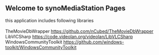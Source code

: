 ## Welcome to synoMediaStation Pages

this application includes following libraries<br/><br/>
TheMovieDbWrapper https://github.com/nCubed/TheMovieDbWrapper<br/>
LibVlCSharp https://code.videolan.org/videolan/LibVLCSharp<br/>
WindowsCommunityToolkit https://github.com/windows-toolkit/WindowsCommunityToolkit



